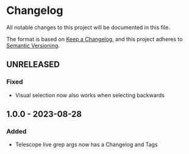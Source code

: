 # Changelog

All notable changes to this project will be documented in this file.

The format is based on [Keep a Changelog](https://keepachangelog.com/en/1.0.0/),
and this project adheres to [Semantic Versioning](https://semver.org/spec/v2.0.0.html).

## UNRELEASED

### Fixed

- Visual selection now also works when selecting backwards

## 1.0.0 - 2023-08-28

### Added

- Telescope live grep args now has a Changelog and Tags
